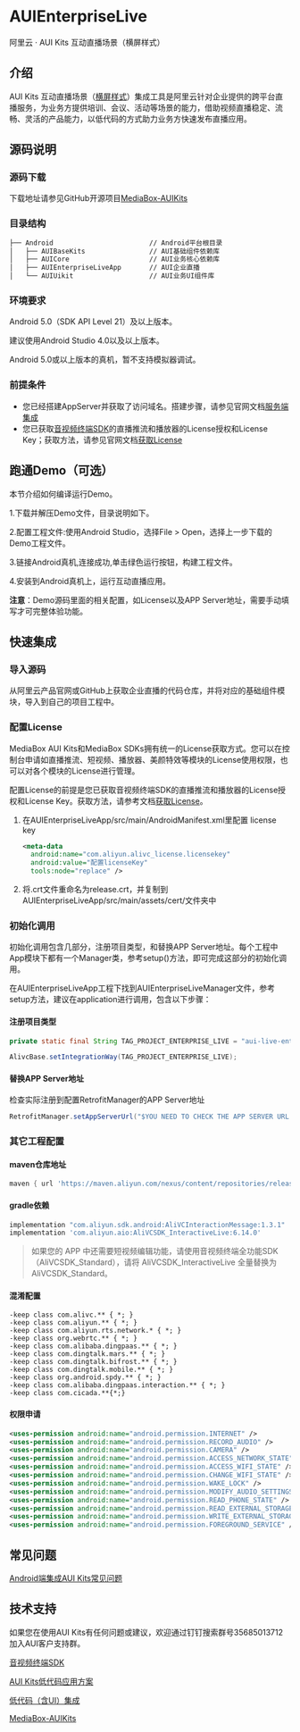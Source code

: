 # AUIEnterpriseLive
阿里云 · AUI Kits 互动直播场景（横屏样式）

## 介绍
AUI Kits 互动直播场景（[横屏样式](https://help.aliyun.com/document_detail/2402104.html)）集成工具是阿里云针对企业提供的跨平台直播服务，为业务方提供培训、会议、活动等场景的能力，借助视频直播稳定、流畅、灵活的产品能力，以低代码的方式助力业务方快速发布直播应用。

## 源码说明
### 源码下载
下载地址请参见GitHub开源项目[MediaBox-AUIKits](https://github.com/MediaBox-AUIKits/AUIEnterpriseLive)


### 目录结构

```html
├── Android                        // Android平台根目录
│   ├── AUIBaseKits                // AUI基础组件依赖库
│   ├── AUICore                    // AUI业务核心依赖库
│   ├── AUIEnterpriseLiveApp       // AUI企业直播
│   └── AUIUikit                   // AUI业务UI组件库
```

### 环境要求
Android 5.0（SDK API Level 21）及以上版本。

建议使用Android Studio 4.0以及以上版本。

Android 5.0或以上版本的真机，暂不支持模拟器调试。

### 前提条件
* 您已经搭建AppServer并获取了访问域名。搭建步骤，请参见官网文档[服务端集成](https://help.aliyun.com/document_detail/2401417.html)
* 您已获取[音视频终端SDK](https://help.aliyun.com/product/261167.html)的直播推流和播放器的License授权和License Key；获取方法，请参见官网文档[获取License](https://help.aliyun.com/document_detail/2391512.html)

## 跑通Demo（可选）

本节介绍如何编译运行Demo。

1.下载并解压Demo文件，目录说明如下。

2.配置工程文件:使用Android Studio，选择File > Open，选择上一步下载的Demo工程文件。

3.链接Android真机,连接成功,单击绿色运行按钮，构建工程文件。

4.安装到Android真机上，运行互动直播应用。

**注意**：Demo源码里面的相关配置，如License以及APP Server地址，需要手动填写才可完整体验功能。

## 快速集成

### 导入源码

从阿里云产品官网或GitHub上获取企业直播的代码仓库，并将对应的基础组件模块，导入到自己的项目工程中。

### 配置License

MediaBox AUI Kits和MediaBox SDKs拥有统一的License获取方式。您可以在控制台申请如直播推流、短视频、播放器、美颜特效等模块的License使用权限，也可以对各个模块的License进行管理。

配置License的前提是您已获取音视频终端SDK的直播推流和播放器的License授权和License Key。获取方法，请参考文档[获取License](https://help.aliyun.com/document_detail/2391512.html)。

1. 在AUIEnterpriseLiveApp/src/main/AndroidManifest.xml里配置 license key

   ```xml
   <meta-data
     android:name="com.aliyun.alivc_license.licensekey"
     android:value="配置licenseKey"
     tools:node="replace" />
   ```

2. 将.crt文件重命名为release.crt，并复制到AUIEnterpriseLiveApp/src/main/assets/cert/文件夹中

### 初始化调用

初始化调用包含几部分，注册项目类型，和替换APP Server地址。每个工程中App模块下都有一个Manager类，参考setup()方法，即可完成这部分的初始化调用。

在AUIEnterpriseLiveApp工程下找到AUIEnterpriseLiveManager文件，参考setup方法，建议在application进行调用，包含以下步骤：

#### 注册项目类型

```java
private static final String TAG_PROJECT_ENTERPRISE_LIVE = "aui-live-enterprise";

AlivcBase.setIntegrationWay(TAG_PROJECT_ENTERPRISE_LIVE);
```

#### 替换APP Server地址

检查实际注册到配置RetrofitManager的APP Server地址
```java
RetrofitManager.setAppServerUrl("$YOU NEED TO CHECK THE APP SERVER URL HERE$");
```

### 其它工程配置

#### maven仓库地址

```groovy
maven { url 'https://maven.aliyun.com/nexus/content/repositories/releases' }
```

#### gradle依赖

```groovy
implementation "com.aliyun.sdk.android:AliVCInteractionMessage:1.3.1"
implementation 'com.aliyun.aio:AliVCSDK_InteractiveLive:6.14.0'
```

> 如果您的 APP 中还需要短视频编辑功能，请使用音视频终端全功能SDK（AliVCSDK_Standard），请将 AliVCSDK_InteractiveLive 全量替换为 AliVCSDK_Standard。

#### 混淆配置

```text
-keep class com.alivc.** { *; }
-keep class com.aliyun.** { *; }
-keep class com.aliyun.rts.network.* { *; }
-keep class org.webrtc.** { *; }
-keep class com.alibaba.dingpaas.** { *; }
-keep class com.dingtalk.mars.** { *; }
-keep class com.dingtalk.bifrost.** { *; }
-keep class com.dingtalk.mobile.** { *; }
-keep class org.android.spdy.** { *; }
-keep class com.alibaba.dingpaas.interaction.** { *; }
-keep class com.cicada.**{*;}
```

#### 权限申请

```xml
<uses-permission android:name="android.permission.INTERNET" />
<uses-permission android:name="android.permission.RECORD_AUDIO" />
<uses-permission android:name="android.permission.CAMERA" />
<uses-permission android:name="android.permission.ACCESS_NETWORK_STATE" />
<uses-permission android:name="android.permission.ACCESS_WIFI_STATE" />
<uses-permission android:name="android.permission.CHANGE_WIFI_STATE" />
<uses-permission android:name="android.permission.WAKE_LOCK" />
<uses-permission android:name="android.permission.MODIFY_AUDIO_SETTINGS" />
<uses-permission android:name="android.permission.READ_PHONE_STATE" />
<uses-permission android:name="android.permission.READ_EXTERNAL_STORAGE" />
<uses-permission android:name="android.permission.WRITE_EXTERNAL_STORAGE" />
<uses-permission android:name="android.permission.FOREGROUND_SERVICE" />
```

## 常见问题

[Android端集成AUI Kits常见问题](https://help.aliyun.com/document_detail/2401413.html)

## 技术支持

如果您在使用AUI Kits有任何问题或建议，欢迎通过钉钉搜索群号35685013712加入AUI客户支持群。

[音视频终端SDK](https://help.aliyun.com/product/261167.html)

[AUI Kits低代码应用方案](https://help.aliyun.com/document_detail/2391314.html)

[低代码（含UI）集成](https://help.aliyun.com/zh/live/user-guide/integrate-aui-kits/)

[MediaBox-AUIKits](https://github.com/orgs/MediaBox-AUIKits/repositories)


